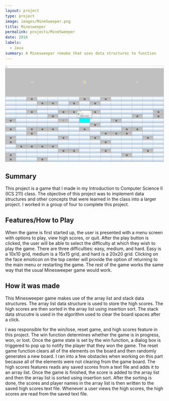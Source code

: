 ```yaml
---
layout: project
type: project
image: images/MineSweeper.png
title: Minesweeper
permalink: projects/MineSweeper
date: 2016
labels:
  - Java
summary: A Minesweeper remake that uses data structures to function
---
```


<img class="ui medium centered floated rounded image" src="../images/MinesweeperInGame.PNG">

<H2>Summary</H2>
This project is a game that I made in my Introduction to Computer Science II (ICS 211) class. The objective of this project was to implement data structures and other concepts that were learned in the class into a larger project. I worked in a group of four to complete this project.

<H2>Features/How to Play</H2>
When the game is first started up, the user is presented with a menu screen with options to play, view high scores, or quit. After the play button is clicked, the user will be able to select the difficulty at which they wish to play the game. There are three difficulties: easy, medium, and hard. Easy is a 10x10 grid, medium is a 15x15 grid, and hard is a 20x20 grid. Clicking on the face emoticon on the top center will provide the option of returning to the main menu or restarting the game. The rest of the game works the same way that the usual Minesweeper game would work.

<H2>How it was made</H2>
This Minesweeper game makes use of the array list and stack data structures. The array list data structure is used to store the high scores. The high scores are then sorted in the array list using insertion sort. The stack data strucutre is used in the algorithm used to clear the board spaces after a click. 

I was responsible for the win/lose, reset game, and high scores feature in this project. The win function determines whether the game is in progress, won, or lost. Once the game state is set by the win function, a dialog box is triggered to pop up to notify the player that they won the game. The reset game function clears all of the elements on the board and then randomly generates a new board. I ran into a few obstacles when working on this part because all of the elements were not clearing from the game board. The high scores features reads any saved scores from a text file and adds it to an array list. Once the game is finished, the score is added to the array list and then the array list is sorted using insertion sort. After the sorting is done, the scores and player names in the array list is then written to the saved high scores text file. Whenever a user views the high scores, the high scores are read from the saved text file. 
